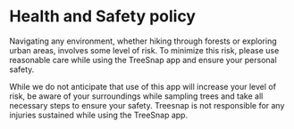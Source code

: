 # Health and Safety policy

Navigating any environment, whether hiking through forests or exploring urban areas, involves some level of risk.  To minimize this risk, please use reasonable care while using the TreeSnap app and ensure your personal safety.  

While we do not anticipate that use of this app will increase your level of risk, be aware of your surroundings while sampling trees and take all necessary steps to ensure your safety.  Treesnap is not responsible for any injuries sustained while using the TreeSnap app.
